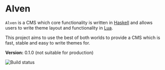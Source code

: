 # Alven

`Alven` is a CMS which core functionality is written in
[Haskell](https://www.haskell.org) and allows users to write theme layout and
functionality in [Lua](http://www.lua.org).

This project aims to use the best of both worlds to provide a CMS which is
fast, stable and easy to write themes for.

**Version:** 0.1.0 (not suitable for production)

![Build status](https://travis-ci.org/rzetterberg/alven.svg)
